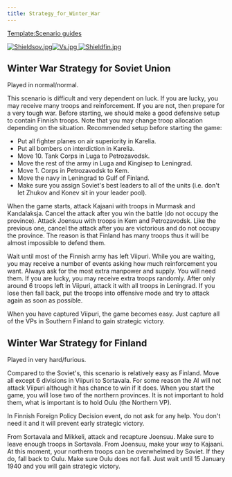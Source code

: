 ```yaml
---
title: Strategy_for_Winter_War
---
```

 [Template:Scenario guides](/wiki/index.php?title=Template:Scenario_guides&action=edit&redlink=1 "Template:Scenario guides (page does not exist)")

 [![Shieldsov.jpg](/images/1/1c/Shieldsov.jpg)](/wiki/File:Shieldsov.jpg)[![Vs.jpg](/images/9/93/Vs.jpg) ](/wiki/File:Vs.jpg)[![Shieldfin.jpg](/images/0/05/Shieldfin.jpg)](/wiki/File:Shieldfin.jpg)

Winter War Strategy for Soviet Union
------------------------------------

Played in normal/normal.

This scenario is difficult and very dependent on luck. If you are lucky, you may receive many troops and reinforcement. If you are not, then prepare for a very tough war. Before starting, we should make a good defensive setup to contain Finnish troops. Note that you may change troop allocation depending on the situation. Recommended setup before starting the game:

*   Put all fighter planes on air superiority in Karelia.
*   Put all bombers on interdiction in Karelia.
*   Move 10. Tank Corps in Luga to Petrozavodsk.
*   Move the rest of the army in Luga and Kingisep to Leningrad.
*   Move 1. Corps in Petrozavodsk to Kem.
*   Move the navy in Leningrad to Gulf of Finland.
*   Make sure you assign Soviet's best leaders to all of the units (i.e. don't let Zhukov and Konev sit in your leader pool).

When the game starts, attack Kajaani with troops in Murmask and Kandalaksja. Cancel the attack after you win the battle (do not occupy the province). Attack Joensuu with troops in Kem and Petrozavodsk. Like the previous one, cancel the attack after you are victorious and do not occupy the province. The reason is that Finland has many troops thus it will be almost impossible to defend them.

Wait until most of the Finnish army has left Viipuri. While you are waiting, you may receive a number of events asking how much reinforcement you want. Always ask for the most extra manpower and supply. You will need them. If you are lucky, you may receive extra troops randomly. After only around 6 troops left in Viipuri, attack it with all troops in Leningrad. If you lose then fall back, put the troops into offensive mode and try to attack again as soon as possible.

When you have captured Viipuri, the game becomes easy. Just capture all of the VPs in Southern Finland to gain strategic victory.

Winter War Strategy for Finland
-------------------------------

Played in very hard/furious.

Compared to the Soviet's, this scenario is relatively easy as Finland. Move all except 6 divisions in Viipuri to Sortavala. For some reason the AI will not attack Viipuri although it has chance to win if it does. When you start the game, you will lose two of the northern provinces. It is not important to hold them, what is important is to hold Oulu (the Northern VP).

In Finnish Foreign Policy Decision event, do not ask for any help. You don't need it and it will prevent early strategic victory.

From Sortavala and Mikkeli, attack and recapture Joensuu. Make sure to leave enough troops in Sortavala. From Joensuu, make your way to Kajaani. At this moment, your northern troops can be overwhelmed by Soviet. If they do, fall back to Oulu. Make sure Oulu does not fall. Just wait until 15 January 1940 and you will gain strategic victory.